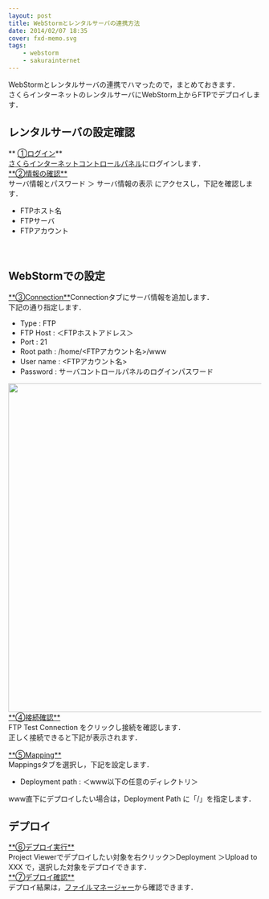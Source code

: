 ```yaml
---
layout: post
title: WebStormとレンタルサーバの連携方法
date: 2014/02/07 18:35
cover: fxd-memo.svg
tags:
    - webstorm
    - sakurainternet
---
```

<div>WebStormとレンタルサーバの連携でハマったので，まとめておきます．</div>
<div></div>
<div>さくらインターネットのレンタルサーバにWebStorm上からFTPでデプロイします．</div>
<div></div>
<div><!--more--></div>
<div></div>
<div>
<h2 class="page-heading">レンタルサーバの設定確認</h2>
</div>
<div>** <span style="text-decoration: underline;">①ログイン</span>**</div>
<div></div>
<div><a title="さくらインターネットコントロールパネル" href="https://secure.sakura.ad.jp/rscontrol/" target="_blank">さくらインターネットコントロールパネル</a>にログインします．</div>
<div></div>
<div></div>
<div><img class="img-frame " alt="" src="http://yutarotanaka.com/blog/wp-content/uploads/2014/01/sakura-server-controlpanel.png" /></div>
<div></div>
<div></div>
<div><span style="text-decoration: underline;">**②情報の確認**</span></div>
<div></div>
<div>サーバ情報とパスワード ＞ サーバ情報の表示 にアクセスし，下記を確認します．</div>
<div>

- FTPホスト名
- FTPサーバ
- FTPアカウント

</div>
<div></div>
<div><span style="font-size: 14px; line-height: 1.5em;"> </span></div>
<div></div>
<div>
<h2 class="page-heading">WebStormでの設定</h2>
</div>
<div></div>
<div></div>
<div><span style="text-decoration: underline;">**③Connection**</span>Connectionタブにサーバ情報を追加します．</div>
<div>下記の通り指定します．

- Type : FTP
- FTP Host : ＜FTPホストアドレス＞
- Port : 21
- Root path : /home/&lt;FTPアカウント名&gt;/www
- User name : &lt;FTPアカウント名&gt;
- Password : サーバコントロールパネルのログインパスワード

</div>
<div></div>
<div><img class="img-frame alignnone" alt="" src="http://yutarotanaka.com/blog/wp-content/uploads/2014/01/Deployment_Connection.png" width="731" height="654" /></div>
<div></div>
<div></div>
<div></div>
<div><span style="text-decoration: underline;">**④接続確認**</span></div>
<div></div>
<div>FTP Test Connection をクリックし接続を確認します．</div>
<div>正しく接続できると下記が表示されます．</div>
<div></div>
<div><img alt="" src="file:///C:/Users/TANAKA~1/AppData/Local/Temp/enhtmlclip/Deployment_Test-Connection.png" /></div>
<div> <img class="img-frame " alt="" src="http://yutarotanaka.com/blog/wp-content/uploads/2014/01/Deployment_Test-Connection.png" /></div>
<div></div>
<div></div>
<div><span style="text-decoration: underline;">**⑤Mapping**</span></div>
<div>Mappingsタブを選択し，下記を設定します．</div>
<div></div>
<div>

- Deployment path : ＜www以下の任意のディレクトリ＞

</div>
<div></div>
<div>www直下にデプロイしたい場合は，Deployment Path に「/」を指定します．</div>
<div></div>
<div>
<h2 class="page-heading">デプロイ</h2>
</div>
<div><span style="text-decoration: underline;">**⑥デプロイ実行**</span></div>
<div></div>
<div>Project Viewerでデプロイしたい対象を右クリック＞Deployment ＞Upload to XXX で，選択した対象をデプロイできます．</div>
<div></div>
<div></div>
<div><span style="text-decoration: underline;">**⑦デプロイ確認**</span></div>
<div></div>
<div>デプロイ結果は，<a title="ファイルマネージャー" href="https://secure.sakura.ad.jp/rscontrol/rs/fileman2/" target="_blank">ファイルマネージャー</a>から確認できます．</div>

